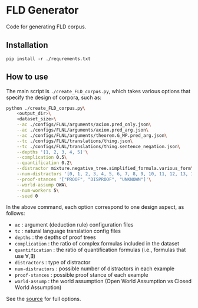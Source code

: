 # FLD Generator
Code for generating FLD corpus.

## Installation
`pip install -r ./requrements.txt`

## How to use
The main script is `./create_FLD_corpus.py`, which takes various options that specify the design of corpora, such as:
```sh
python ./create_FLD_corpus.py\
    <output_dir>\
    <dataset_size>\
    --ac ./configs/FLNL/arguments/axiom.pred_only.json\
    --ac ./configs/FLNL/arguments/axiom.pred_arg.json\
    --ac ./configs/FLNL/arguments/theorem.G_MP.pred_arg.json\
    --tc ./configs/FLNL/translations/thing.json\
    --tc ./configs/FLNL/translations/thing.sentence_negation.json\
    --depths '[1, 2, 3, 4, 5]'\
    --complication 0.5\
    --quantification 0.2\
    --distractor mixture.negative_tree.simplified_formula.various_form\
    --num-distractors '[0, 1, 2, 3, 4, 5, 6, 7, 8, 9, 10, 11, 12, 13, 14, 15]'\
    --proof-stances '["PROOF", "DISPROOF", "UNKNOWN"]'\
    --world-assump OWA\
    --num-workers 5\
    --seed 0 
```
In the above command, each option correspond to one design aspect, as follows:
* `ac`              : argument (deduction rule) configuration files
* `tc`              : natural language translation config files
* `depths`          : the depths of proof trees
* `complication`    : the ratio of complex formulas included in the dataset
* `quantification`  : the ratio of quantification formulas (i.e., formulas that use ∀,∃)
* `distractors`     : type of distractor
* `num-distractors`     : possible number of distractors in each example
* `proof-stances`   : possible proof stance of each example
* `world-assump`   : the world assumption (Open World Assumption vs Closed World Assumption)

See the [source](https://github.com/hitachi-nlp/FLD-generator/blob/bd946e1ee77d394101af9145cd235752b38899da/create_FLD_corpus.py#L177) for full options.
